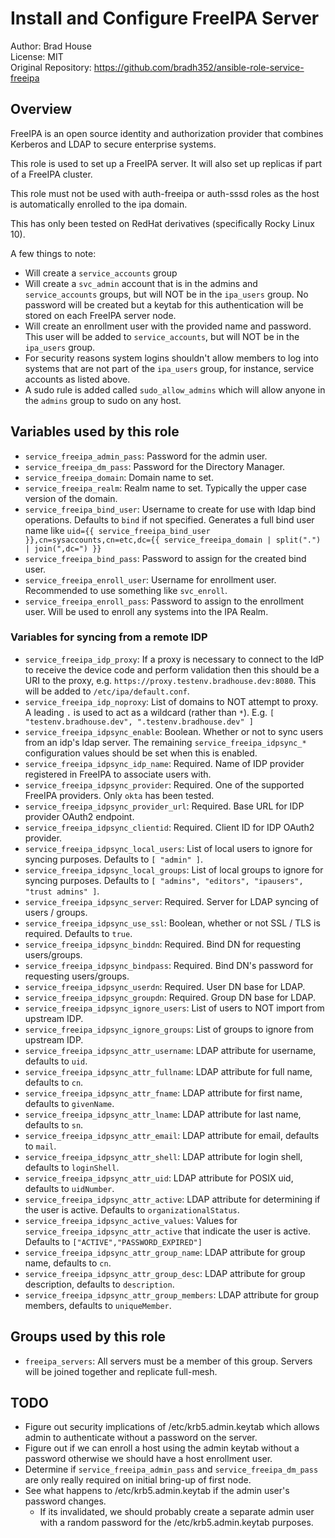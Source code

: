# Install and Configure FreeIPA Server

Author: Brad House<br/>
License: MIT<br/>
Original Repository: https://github.com/bradh352/ansible-role-service-freeipa

## Overview

FreeIPA is an open source identity and authorization provider that combines
Kerberos and LDAP to secure enterprise systems.

This role is used to set up a FreeIPA server.  It will also set up replicas
if part of a FreeIPA cluster.

This role must not be used with auth-freeipa or auth-sssd roles as the host
is automatically enrolled to the ipa domain.

This has only been tested on RedHat derivatives (specifically Rocky Linux 10).

A few things to note:
 - Will create a `service_accounts` group
 - Will create a `svc_admin` account that is in the admins and
   `service_accounts` groups, but will NOT be in the `ipa_users` group.  No
   password will be created but a keytab for this authentication will be stored
   on each FreeIPA server node.
 - Will create an enrollment user with the provided name and password.  This
   user will be added to `service_accounts`, but will NOT be in the `ipa_users`
   group.
 - For security reasons system logins shouldn't allow members to log into
   systems that are not part of the `ipa_users` group, for instance, service
   accounts as listed above.
 - A sudo rule is added called `sudo_allow_admins` which will allow anyone in
   the `admins` group to sudo on any host.

## Variables used by this role

* `service_freeipa_admin_pass`: Password for the admin user.
* `service_freeipa_dm_pass`: Password for the Directory Manager.
* `service_freeipa_domain`: Domain name to set.
* `service_freeipa_realm`: Realm name to set.  Typically the upper case version
  of the domain.
* `service_freeipa_bind_user`: Username to create for use with ldap bind
  operations.  Defaults to `bind` if not specified.  Generates a full bind user
  name like `uid={{ service_freeipa_bind_user }},cn=sysaccounts,cn=etc,dc={{ service_freeipa_domain | split(".") | join(",dc=") }}`
* `service_freeipa_bind_pass`: Password to assign for the created bind user.
* `service_freeipa_enroll_user`: Username for enrollment user.  Recommended to
  use something like `svc_enroll`.
* `service_freeipa_enroll_pass`: Password to assign to the enrollment user.
  Will be used to enroll any systems into the IPA Realm.

### Variables for syncing from a remote IDP
* `service_freeipa_idp_proxy`: If a proxy is necessary to connect to the IdP to
  receive the device code and perform validation then this should be a URI
  to the proxy, e.g. `https://proxy.testenv.bradhouse.dev:8080`.  This will
  be added to `/etc/ipa/default.conf`.
* `service_freeipa_idp_noproxy`: List of domains to NOT attempt to proxy. A
  leading `.` is used to act as a wildcard (rather than `*`).
  E.g. `[ "testenv.bradhouse.dev", ".testenv.bradhouse.dev" ]`
* `service_freeipa_idpsync_enable`: Boolean.  Whether or not to sync users from
  an idp's ldap server. The remaining `service_freeipa_idpsync_*` configuration
  values should be set when this is enabled.
* `service_freeipa_idpsync_idp_name`: Required. Name of IDP provider registered
  in FreeIPA to associate users with.
* `service_freeipa_idpsync_provider`: Required. One of the supported FreeIPA
  providers.  Only `okta` has been tested.
* `service_freeipa_idpsync_provider_url`: Required. Base URL for IDP provider
  OAuth2 endpoint.
* `service_freeipa_idpsync_clientid`: Required. Client ID for IDP OAuth2
  provider.
* `service_freeipa_idpsync_local_users`: List of local users to ignore for
  syncing purposes.  Defaults to `[ "admin" ]`.
* `service_freeipa_idpsync_local_groups`: List of local groups to ignore for
  syncing purposes.  Defaults to
  `[ "admins", "editors", "ipausers", "trust admins" ]`.
* `service_freeipa_idpsync_server`: Required. Server for LDAP syncing of
  users / groups.
* `service_freeipa_idpsync_use_ssl`: Boolean, whether or not SSL / TLS is
  required. Defaults to `true`.
* `service_freeipa_idpsync_binddn`: Required. Bind DN for requesting
  users/groups.
* `service_freeipa_idpsync_bindpass`: Required. Bind DN's password for
  requesting users/groups.
* `service_freeipa_idpsync_userdn`: Required. User DN base for LDAP.
* `service_freeipa_idpsync_groupdn`: Required. Group DN base for LDAP.
* `service_freeipa_idpsync_ignore_users`: List of users to NOT import from
  upstream IDP.
* `service_freeipa_idpsync_ignore_groups`: List of groups to ignore from
  upstream IDP.
* `service_freeipa_idpsync_attr_username`: LDAP attribute for username, defaults
  to `uid`.
* `service_freeipa_idpsync_attr_fullname`: LDAP attribute for full name,
  defaults to `cn`.
* `service_freeipa_idpsync_attr_fname`: LDAP attribute for first name, defaults
  to `givenName`.
* `service_freeipa_idpsync_attr_lname`: LDAP attribute for last name, defaults
  to `sn`.
* `service_freeipa_idpsync_attr_email`: LDAP attribute for email, defaults to
  `mail`.
* `service_freeipa_idpsync_attr_shell`: LDAP attribute for login shell, defaults
  to `loginShell`.
* `service_freeipa_idpsync_attr_uid`: LDAP attribute for POSIX uid, defaults
  to `uidNumber`.
* `service_freeipa_idpsync_attr_active`: LDAP attribute for determining if the
  user is active. Defaults to `organizationalStatus`.
* `service_freeipa_idpsync_active_values`: Values for
  `service_freeipa_idpsync_attr_active` that indicate the user is active.
  Defaults to `["ACTIVE","PASSWORD_EXPIRED"]`
* `service_freeipa_idpsync_attr_group_name`: LDAP attribute for group name,
  defaults to `cn`.
* `service_freeipa_idpsync_attr_group_desc`: LDAP attribute for group
  description, defaults to `description`.
* `service_freeipa_idpsync_attr_group_members`: LDAP attribute for group
  members, defaults to `uniqueMember`.


## Groups used by this role

* `freeipa_servers`: All servers must be a member of this group.  Servers will
  be joined together and replicate full-mesh.

## TODO

* Figure out security implications of /etc/krb5.admin.keytab which allows admin
  to authenticate without a password on the server.
* Figure out if we can enroll a host using the admin keytab without a password
  otherwise we should have a host enrollment user.
* Determine if `service_freeipa_admin_pass` and `service_freeipa_dm_pass` are
  only really required on initial bring-up of first node.
* See what happens to /etc/krb5.admin.keytab if the admin user's password changes.
   * If its invalidated, we should probably create a separate admin user with a
     random password for the /etc/krb5.admin.keytab purposes.

